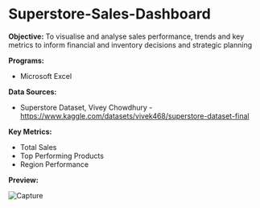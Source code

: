 # Superstore-Sales-Dashboard

<b>Objective:</b> To visualise and analyse sales performance, trends and key metrics to inform financial and inventory decisions and strategic planning

<b>Programs:</b>
- Microsoft Excel 


<b>Data Sources:</b>
- Superstore Dataset, Vivey Chowdhury - https://www.kaggle.com/datasets/vivek468/superstore-dataset-final

<b>Key Metrics:</b> 
- Total Sales
- Top Performing Products
- Region Performance

<b>Preview:</b> 

![Capture](https://github.com/womcmichael-exe/Superstore-Sales-Dashboard/assets/160300133/553b4140-14a0-4370-9b7d-b246c6260bee)

